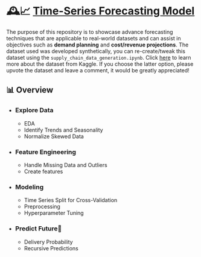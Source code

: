 # 🕰️📈 <u>Time-Series Forecasting Model</u>

The purpose of this repository is to showcase advance forecasting techniques that are applicable to real-world datasets and can assist in objectives such as **demand planning** and **cost/revenue projections**. The dataset used was developed synthetically, you can re-create/tweak this dataset using the ``supply_chain_data_generation.ipynb``. Click [here](https://www.kaggle.com/datasets/philiphyde1/time-series-supply-chain-dataset) to learn more about the dataset from Kaggle. If you choose the latter option, please upvote the dataset and leave a comment, it would be greatly appreciated!

## 📊 Overview
- ### Explore Data
  - EDA
  - Identify Trends and Seasonality
  - Normalize Skewed Data
- ### Feature Engineering
  - Handle Missing Data and Outliers
  - Create features
- ### Modeling
  - Time Series Split for Cross-Validation
  - Preprocessing
  - Hyperparameter Tuning
- ### Predict Future🔮
  - Delivery Probability
  - Recursive Predictions

